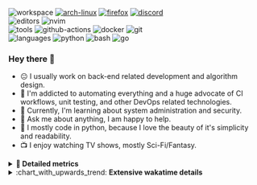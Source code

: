 ![workspace](https://img.shields.io/static/v1?label=&message=workspace:&color=555&style=flat-square)
[![arch-linux](https://img.shields.io/static/v1?logo=arch-linux&label=&message=Arch%20Linux&color=111&logoColor=AAA&style=flat-square)](https://archlinux.org)
[![firefox](https://img.shields.io/static/v1?logo=firefox-browser&label=&message=Firefox&color=111&logoColor=AAA&style=flat-square)](https://mozilla.org/en-US/firefox/)
[![discord](https://img.shields.io/static/v1?logo=discord&label=&message=Discord&color=111&logoColor=AAA&style=flat-square)](https://discord.gg/B8rf3xxgbJ)
<br>
![editors](https://img.shields.io/static/v1?label=&message=editors:&color=555&style=flat-square)
![nvim](https://img.shields.io/static/v1?logo=neovim&label=&message=NeoVim&color=111&logoColor=AAA&style=flat-square)
<br>
![tools](https://img.shields.io/static/v1?label=&message=tools:&color=555&style=flat-square)
![github-actions](https://img.shields.io/static/v1?logo=github-actions&label=&message=github%20actions&color=111&logoColor=AAA&style=flat-square)
![docker](https://img.shields.io/static/v1?logo=docker&label=&message=docker&color=111&logoColor=AAA&style=flat-square)
![git](https://img.shields.io/static/v1?logo=git&label=&message=git&color=111&logoColor=AAA&style=flat-square)
<br>
![languages](https://img.shields.io/static/v1?label=&message=languages:&color=555&style=flat-square)
![python](https://img.shields.io/static/v1?logo=python&label=&message=python&color=111&logoColor=AAA&style=flat-square&link=)
![bash](https://img.shields.io/static/v1?logo=gnu-bash&label=&message=bash&color=111&logoColor=AAA&style=flat-square)
![go](https://img.shields.io/static/v1?logo=rust&label=&message=rust&color=111&logoColor=AAA&style=flat-square)

<!-- Load profile visitor count, but don't display it, keep it as a private stat, no need to show off (888)-->
[](https://visitor-badge.glitch.me/badge?page_id=ItsDrike.ItsDrike)

### Hey there 👋

- :neutral_face: I usually work on back-end related development and algorithm design.
- :man: I'm addicted to automating everything and a huge advocate of CI workflows, unit testing, and other DevOps related technologies.
- :seedling: Currently, I'm learning about system administration and security.
- :speech_balloon: Ask me about anything, I am happy to help.
- :snake: I mostly code in python, because I love the beauty of it's simplicity and readability.
- :tv: I enjoy watching TV shows, mostly Sci-Fi/Fantasy.

<details>
 <summary> <b>📌 Detailed metrics</b></summary>
 
 <table>
  <tr>
    <th>🙋 Profile Details</th>
    <th>🧮 Repositories traffic</th>
  </tr>
  <tr>
   <td>
     <img alt="" width="400" src="https://github.com/ItsDrike/ItsDrike/blob/master/metrics/profile.svg">
   </td>
   <td>
     <img alt="" width="400" src="https://github.com/ItsDrike/ItsDrike/blob/master/metrics/repositories.svg">
   </td>
  </tr>
  <tr>
    <th>📅 Isometric commit calendar</th>
    <th>🈷️ Most used languages</th>
  </tr>
  <tr>
    <td align="center">
      <img alt="" width="400" src="https://github.com/ItsDrike/ItsDrike/blob/master/metrics/isocalendar.svg">
    </td>
    <td>
      <img alt="" width="400" src="https://github.com/ItsDrike/ItsDrike/blob/master/metrics/languages.svg">
    </td>
  </tr>
  <tr>
   <th>♐ Code snippet of the day</th>
   <th>🌟 Recently starred repositories</th>
  </tr>
  <tr>
   <td align="center">
    <img alt="" width="400" src="https://github.com/ItsDrike/ItsDrike/blob/master/metrics/code_snippet.svg">
   </td>
   <td align="center">
    <img alt="" width="400" src="https://github.com/ItsDrike/ItsDrike/blob/master/metrics/starred_repos.svg">
   </td>
  </tr>
  <tr>
    <th>💡 Coding habits</th>
    <th>⏰ WakaTime plugin</th>
  </tr>
  <tr>
   <td align="center">
    <img alt="" width="400" src="https://github.com/ItsDrike/ItsDrike/blob/master/metrics/habits.svg">
   </td>
   <td align="center">
     <img alt="" width="400" src="https://github.com/ItsDrike/ItsDrike/blob/master/metrics/wakatime.svg">
   </td>
  </tr>
 </table>
</details>

<details>
 <summary>:chart_with_upwards_trend: <b>Extensive wakatime details</b></summary>
 
<!--START_SECTION:waka-->
![Code Time](http://img.shields.io/badge/Code%20Time-2%2C962%20hrs%2042%20mins-blue)

**I'm a Night 🦉** 

```text
🌞 Morning    221 commits    ███░░░░░░░░░░░░░░░░░░░░░░   14.82% 
🌆 Daytime    419 commits    ███████░░░░░░░░░░░░░░░░░░   28.1% 
🌃 Evening    521 commits    ████████░░░░░░░░░░░░░░░░░   34.94% 
🌙 Night      330 commits    █████░░░░░░░░░░░░░░░░░░░░   22.13%

```
📅 **I'm Most Productive on Sunday** 

```text
Monday       168 commits    ██░░░░░░░░░░░░░░░░░░░░░░░   11.27% 
Tuesday      111 commits    █░░░░░░░░░░░░░░░░░░░░░░░░   7.44% 
Wednesday    202 commits    ███░░░░░░░░░░░░░░░░░░░░░░   13.55% 
Thursday     168 commits    ██░░░░░░░░░░░░░░░░░░░░░░░   11.27% 
Friday       179 commits    ███░░░░░░░░░░░░░░░░░░░░░░   12.01% 
Saturday     294 commits    █████░░░░░░░░░░░░░░░░░░░░   19.72% 
Sunday       369 commits    ██████░░░░░░░░░░░░░░░░░░░   24.75%

```


📊 **This Week I Spent My Time On** 

```text
💬 Programming Languages: 
Python                   7 hrs 9 mins        ████████████████░░░░░░░░░   66.83% 
Markdown                 1 hr 16 mins        ███░░░░░░░░░░░░░░░░░░░░░░   11.83% 
YAML                     51 mins             ██░░░░░░░░░░░░░░░░░░░░░░░   7.99% 
conf                     41 mins             █░░░░░░░░░░░░░░░░░░░░░░░░   6.5% 
Git                      16 mins             ░░░░░░░░░░░░░░░░░░░░░░░░░   2.55%

🔥 Editors: 
Neovim                   10 hrs 42 mins      █████████████████████████   100.0%

💻 Operating System: 
Linux                    10 hrs 42 mins      █████████████████████████   100.0%

```

**I Mostly Code in Python** 

```text
Python                   34 repos            ████████████████████░░░░░   82.93% 
Shell                    2 repos             █░░░░░░░░░░░░░░░░░░░░░░░░   4.88% 
HTML                     1 repo              ░░░░░░░░░░░░░░░░░░░░░░░░░   2.44% 
C                        1 repo              ░░░░░░░░░░░░░░░░░░░░░░░░░   2.44% 
C#                       1 repo              ░░░░░░░░░░░░░░░░░░░░░░░░░   2.44%

```



 Last Updated on 23/01/2023 01:39:15 UTC
<!--END_SECTION:waka-->

</details>

